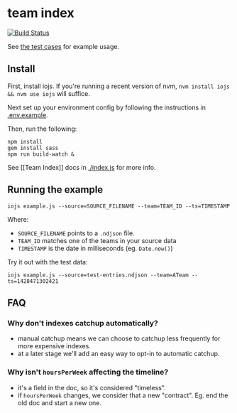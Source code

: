 team index
====

[![Build Status](https://secure.travis-ci.org/joshwnj/team-index.png)](http://travis-ci.org/joshwnj/team-index)

See [the test cases](./tests/index.js) for example usage.

Install
----

First, install iojs. If you're running a recent version of nvm, `nvm install iojs && nvm use iojs` will suffice.

Next set up your environment config by following the instructions in [.env.example](./.env.example).

Then, run the following:

```
npm install
gem install sass
npm run build-watch &
```

See [[Team Index]] docs in [./index.js](./index.js) for more info.

Running the example
----

```
iojs example.js --source=SOURCE_FILENAME --team=TEAM_ID --ts=TIMESTAMP
```

Where:
- `SOURCE_FILENAME` points to a `.ndjson` file.
- `TEAM_ID` matches one of the teams in your source data
- `TIMESTAMP` is the date in milliseconds (eg. `Date.now()`)

Try it out with the test data:

```
iojs example.js --source=test-entries.ndjson --team=ATeam --ts=1428471302421
```

FAQ
----

### Why don't indexes catchup automatically?

- manual catchup means we can choose to catchup less frequently for more expensive indexes.
- at a later stage we'll add an easy way to opt-in to automatic catchup.

### Why isn't `hoursPerWeek` affecting the timeline?

- it's a field in the doc, so it's considered "timeless".
- if `hoursPerWeek` changes, we consider that a new "contract". Eg. end the old doc and start a new one.
